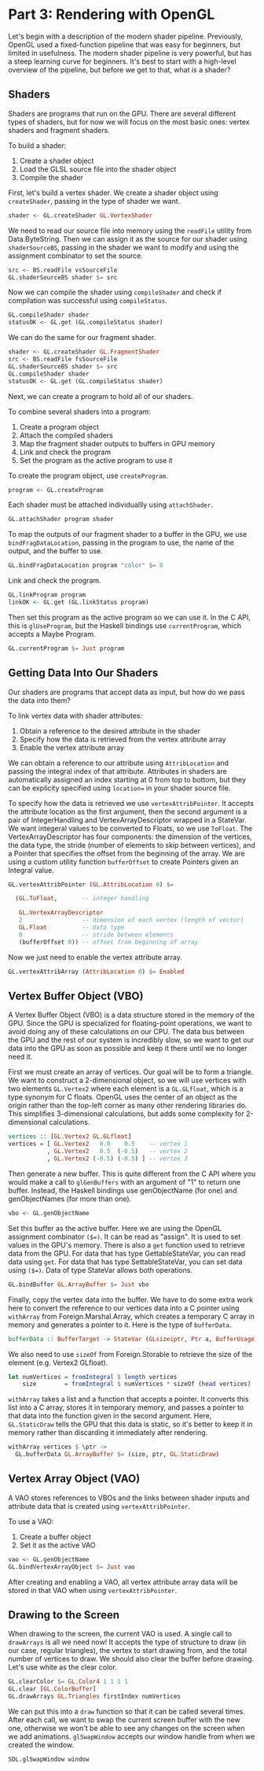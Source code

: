 Part 3: Rendering with OpenGL
=============================

Let's begin with a description of the modern shader pipeline. Previously, OpenGL used a fixed-function pipeline that was easy for beginners, but limited in usefulness. The modern shader pipeline is very powerful, but has a steep learning curve for beginners. It's best to start with a high-level overview of the pipeline, but before we get to that, what *is* a shader?

Shaders
-------

Shaders are programs that run on the GPU. There are several different types of shaders, but for now we will focus on the most basic ones: vertex shaders and fragment shaders.

To build a shader:
1. Create a shader object
2. Load the GLSL source file into the shader object
3. Compile the shader

First, let's build a vertex shader. We create a shader object using `createShader`, passing in the type of shader we want.

```haskell
shader <- GL.createShader GL.VertexShader
```

We need to read our source file into memory using the `readFile` utility from Data.ByteString. Then we can assign it as the source for our shader using `shaderSourceBS`, passing in the shader we want to modify and using the assignment combinator to set the source.

```haskell
src <- BS.readFile vsSourceFile
GL.shaderSourceBS shader $= src
```

Now we can compile the shader using `compileShader` and check if compilation was successful using `compileStatus`.

```haskell
GL.compileShader shader
statusOK <- GL.get (GL.compileStatus shader)
```

We can do the same for our fragment shader.

```haskell
shader <- GL.createShader GL.FragmentShader
src <- BS.readFile fsSourceFile
GL.shaderSourceBS shader $= src
GL.compileShader shader
statusOK <- GL.get (GL.compileStatus shader)
```

Next, we can create a program to hold all of our shaders.

To combine several shaders into a program:
1. Create a program object
2. Attach the compiled shaders
3. Map the fragment shader outputs to buffers in GPU memory
4. Link and check the program
5. Set the program as the active program to use it

To create the program object, use `createProgram`.

```haskell
program <- GL.createProgram
```

Each shader must be attached individuallly using `attachShader`.

```haskell
GL.attachShader program shader
```

To map the outputs of our fragment shader to a buffer in the GPU, we use `bindFragDataLocation`, passing in the program to use, the name of the output, and the buffer to use.

```haskell
GL.bindFragDataLocation program "color" $= 0
```

Link and check the program.

```haskell
GL.linkProgram program
linkOK <- GL.get (GL.linkStatus program)
```

Then set this program as the active program so we can use it. In the C API, this is `glUseProgram`, but the Haskell bindings use `currentProgram`, which accepts a Maybe Program.

```haskell
GL.currentProgram $= Just program
```

Getting Data Into Our Shaders
-----------------------------

Our shaders are programs that accept data as input, but how do we pass the data into them?

To link vertex data with shader attributes:
1. Obtain a reference to the desired attribute in the shader
2. Specify how the data is retrieved from the vertex attribute array
3. Enable the vertex attribute array

We can obtain a reference to our attribute using `AttribLocation` and passing the integral index of that attribute. Attributes in shaders are automatically assigned an index starting at 0 from top to bottom, but they can be explicity specified using `location=` in your shader source file.

To specify how the data is retrieved we use `vertexAttribPointer`. It accepts the attribute location as the first argument, then the second argument is a pair of IntegerHandling and VertexArrayDescriptor wrapped in a StateVar. We want integeral values to be converted to Floats, so we use `ToFloat`. The VertexArrayDescriptor has four components: the dimension of the vertices, the data type, the stride (number of elements to skip between vertices), and a Pointer that specifies the offset from the beginning of the array. We are using a custom utility function `bufferOffset` to create Pointers given an Integral value.

```haskell
GL.vertexAttribPointer (GL.AttribLocation 0) $=

  (GL.ToFloat,       -- integer handling

   GL.VertexArrayDescriptor
   2                 -- dimension of each vertex (length of vector)
   GL.Float          -- data type
   0                 -- stride between elements
   (bufferOffset 0)) -- offset from beginning of array
```

Now we just need to enable the vertex attribute array.

```haskell
GL.vertexAttribArray (AttribLocation 0) $= Enabled
```

Vertex Buffer Object (VBO)
--------------------------

A Vertex Buffer Object (VBO) is a data structure stored in the memory of the GPU. Since the GPU is specialized for floating-point operations, we want to avoid doing any of these calculations on our CPU. The data bus between the GPU and the rest of our system is incredibly slow, so we want to get our data into the GPU as soon as possible and keep it there until we no longer need it.

First we must create an array of vertices. Our goal will be to form a triangle. We want to construct a 2-dimensional object, so we will use vertices with two elements `GL.Vertex2` where each element is a `GL.GLfloat`, which is a type synonym for C floats. OpenGL uses the center of an object as the origin rather than the top-left corner as many other rendering libraries do. This simplifies 3-dimensional calculations, but adds some complexity for 2-dimensional calculations.

```haskell
vertices :: [GL.Vertex2 GL.GLfloat]
vertices = [ GL.Vertex2   0.0    0.5    -- vertex 1
           , GL.Vertex2   0.5  (-0.5)   -- vertex 2
           , GL.Vertex2 (-0.5) (-0.5) ] -- vertex 3
```

Then generate a new buffer. This is quite different from the C API where you would make a call to `glGenBuffers` with an argument of "1" to return one buffer. Instead, the Haskell bindings use genObjectName (for one) and genObjectNames (for more than one).

```haskell
vbo <- GL.genObjectName
```

Set this buffer as the active buffer. Here we are using the OpenGL assignment combinator `($=)`. It can be read as "assign". It is used to set values in the GPU's memory. There is also a `get` function used to retrieve data from the GPU. For data that has type GettableStateVar, you can read data using `get`. For data that has type SettableStateVar, you can set data using `($=)`. Data of type StateVar allows both operations.

```haskell
GL.bindBuffer GL.ArrayBuffer $= Just vbo
```

Finally, copy the vertex data into the buffer. We have to do some extra work here to convert the reference to our vertices data into a C pointer using `withArray` from Foreign.Marshal.Array, which creates a temporary C array in memory and generates a pointer to it. Here is the type of `bufferData`.

```haskell
bufferData :: BufferTarget -> StateVar (GLsizeiptr, Ptr a, BufferUsage)
```

We also need to use `sizeOf` from Foreign.Storable to retrieve the size of the element (e.g. Vertex2 GLfloat).

```haskell
let numVertices = fromIntegral $ length vertices
    size        = fromIntegral $ numVertices * sizeOf (head vertices)
```

`withArray` takes a list and a function that accepts a pointer. It converts this list into a C array, stores it in temporary memory, and passes a pointer to that data into the function given in the second argument. Here, `GL.StaticDraw` tells the GPU that this data is static, so it's better to keep it in memory rather than discarding it immediately after rendering.

```haskell
withArray vertices $ \ptr ->
  GL.bufferData GL.ArrayBuffer $= (size, ptr, GL.StaticDraw)
```

Vertex Array Object (VAO)
-------------------------

A VAO stores references to VBOs and the links between shader inputs and attribute data that is created using `vertexAttribPointer`.

To use a VAO:
1. Create a buffer object
2. Set it as the active VAO

```haskell
vao <- GL.genObjectName
GL.bindVertexArrayObject $= Just vao
```

After creating and enabling a VAO, all vertex attribute array data will be stored in that VAO when using `vertexAttribPointer`.

Drawing to the Screen
---------------------

When drawing to the screen, the current VAO is used. A single call to `drawArrays` is all we need now! It accepts the type of structure to draw (in our case, regular triangles), the vertex to start drawing from, and the total number of vertices to draw. We should also clear the buffer before drawing. Let's use white as the clear color.

```haskell
GL.clearColor $= GL.Color4 1 1 1 1
GL.clear [GL.ColorBuffer]
GL.drawArrays GL.Triangles firstIndex numVertices
```

We can put this into a `draw` function so that it can be called several times. After each call, we want to swap the current screen buffer with the new one, otherwise we won't be able to see any changes on the screen when we add animations. `glSwapWindow` accepts our window handle from when we created the window.

```haskell
SDL.glSwapWindow window
```
